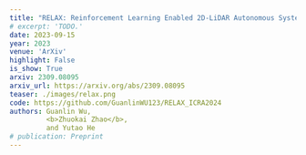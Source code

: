 ```yaml
---
title: "RELAX: Reinforcement Learning Enabled 2D-LiDAR Autonomous System for Parsimonious UAVs"
# excerpt: 'TODO.'
date: 2023-09-15
year: 2023
venue: 'ArXiv'
highlight: False
is_show: True
arxiv: 2309.08095
arxiv_url: https://arxiv.org/abs/2309.08095
teaser: ./images/relax.png
code: https://github.com/GuanlinWU123/RELAX_ICRA2024
authors: Guanlin Wu,
         <b>Zhuokai Zhao</b>,
         and Yutao He
# publication: Preprint
---
```

